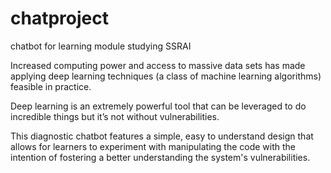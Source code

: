 # chatproject
chatbot for learning module studying SSRAI 

Increased computing power and access to massive data sets has made applying deep learning techniques (a class of machine learning algorithms) feasible in practice. 

Deep learning is an extremely powerful tool that can be leveraged to do incredible things but it’s not without vulnerabilities. 

This diagnostic chatbot features a simple, easy to understand design that allows for learners to experiment with manipulating the code with the intention of fostering a better understanding the system's vulnerabilities. 
